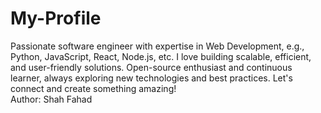 # My-Profile
Passionate software engineer with expertise in Web Development,  e.g., Python, JavaScript, React, Node.js, etc. I love building scalable, efficient, and user-friendly solutions. Open-source enthusiast and continuous learner, always exploring new technologies and best practices. Let's connect and create something amazing! 
<br>
Author: Shah Fahad
